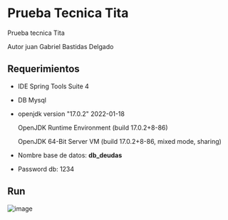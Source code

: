 # Prueba Tecnica Tita

Prueba tecnica Tita 

Autor juan Gabriel Bastidas Delgado

## Requerimientos
 - IDE Spring Tools Suite 4
 - DB Mysql 
 - openjdk version "17.0.2" 2022-01-18

    OpenJDK Runtime Environment (build 17.0.2+8-86)
    
    OpenJDK 64-Bit Server VM (build 17.0.2+8-86, mixed mode, sharing)
 - Nombre base de datos: **db_deudas**
 - Password db: 1234

## Run
![image](https://user-images.githubusercontent.com/17356354/188328010-aa3324c0-6bb7-46c6-8ab3-2076f5a8cdee.png)
